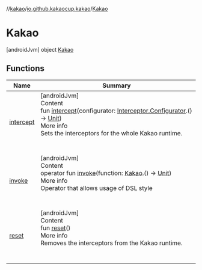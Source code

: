 //[kakao](../../../index.md)/[io.github.kakaocup.kakao](../index.md)/[Kakao](index.md)



# Kakao  
 [androidJvm] object [Kakao](index.md)   


## Functions  
  
|  Name |  Summary | 
|---|---|
| <a name="io.github.kakaocup.kakao/Kakao/intercept/#kotlin.Function1[io.github.kakaocup.kakao.intercept.Interceptor.Configurator,kotlin.Unit]/PointingToDeclaration/"></a>[intercept](intercept.md)| <a name="io.github.kakaocup.kakao/Kakao/intercept/#kotlin.Function1[io.github.kakaocup.kakao.intercept.Interceptor.Configurator,kotlin.Unit]/PointingToDeclaration/"></a>[androidJvm]  <br>Content  <br>fun [intercept](intercept.md)(configurator: [Interceptor.Configurator](../../io.github.kakaocup.kakao.intercept/-interceptor/-configurator/index.md).() -> [Unit](https://kotlinlang.org/api/latest/jvm/stdlib/kotlin/-unit/index.html))  <br>More info  <br>Sets the interceptors for the whole Kakao runtime.  <br><br><br>|
| <a name="io.github.kakaocup.kakao/Kakao/invoke/#kotlin.Function1[io.github.kakaocup.kakao.Kakao,kotlin.Unit]/PointingToDeclaration/"></a>[invoke](invoke.md)| <a name="io.github.kakaocup.kakao/Kakao/invoke/#kotlin.Function1[io.github.kakaocup.kakao.Kakao,kotlin.Unit]/PointingToDeclaration/"></a>[androidJvm]  <br>Content  <br>operator fun [invoke](invoke.md)(function: [Kakao](index.md).() -> [Unit](https://kotlinlang.org/api/latest/jvm/stdlib/kotlin/-unit/index.html))  <br>More info  <br>Operator that allows usage of DSL style  <br><br><br>|
| <a name="io.github.kakaocup.kakao/Kakao/reset/#/PointingToDeclaration/"></a>[reset](reset.md)| <a name="io.github.kakaocup.kakao/Kakao/reset/#/PointingToDeclaration/"></a>[androidJvm]  <br>Content  <br>fun [reset](reset.md)()  <br>More info  <br>Removes the interceptors from the Kakao runtime.  <br><br><br>|

